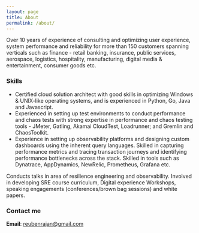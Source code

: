 ```yaml
---
layout: page
title: About
permalink: /about/
---
```


Over 10 years of experience of consulting and optimizing user experience, system performance and reliability for more than 150 customers spanning verticals such as finance - retail banking, insurance, public services, aerospace, logistics, hospitality, manufacturing, digital media & entertainment, consumer goods etc.

### Skills
* Certified cloud solution architect with good skills in optimizing Windows & UNIX-like operating systems, and is experienced in Python, Go, Java and Javascript.
* Experienced in setting up test environments to conduct performance and chaos tests with strong expertise in performance and chaos testing tools - JMeter, Gatling, Akamai CloudTest, Loadrunner; and Gremlin and ChaosToolkit.
* Experience in setting up observability platforms and designing custom dashboards using the inherent query languages. Skilled in capturing performance metrics and tracing transaction journeys and identifying performance bottlenecks across the stack. Skilled in tools such as Dynatrace, AppDynamics, NewRelic, Prometheus, Grafana etc.

Conducts talks in area of resilience engineering and observability. Involved in developing SRE course curriculum, Digital experience Workshops, speaking engagements (conferences/brown bag sessions) and white papers.

### Contact me
**Email**: [reubenrajan@gmail.com](mailto:reubenrajan@gmail.com)